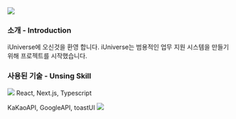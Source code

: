<img src="https://capsule-render.vercel.app/api?type=waving&color=BDBDC8&height=150&section=header&text=iUniverse"/>

<h3>소개 - Introduction</h3>
iUniverse에 오신것을 환영 합니다.
iUniverse는 범용적인 업무 지원 시스템을 만들기 위해 프로젝트를 시작했습니다.

<h3>사용된 기술 - Unsing Skill</h3>
	
 <img src="https://img.shields.io/badge/Gmail-D14836?style=for-the-badge&logo=gmail&logoColor=white"/>
React, Next.js, Typescript

KaKaoAPI, GoogleAPI, toastUI
<img src="https://capsule-render.vercel.app/api?type=waving&color=BDBDC8&height=150&section=footer" />

